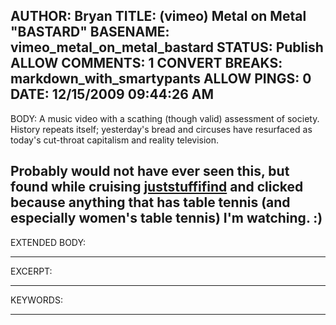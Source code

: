 AUTHOR: Bryan
TITLE: (vimeo) Metal on Metal "BASTARD"
BASENAME: vimeo_metal_on_metal_bastard
STATUS: Publish
ALLOW COMMENTS: 1
CONVERT BREAKS: markdown_with_smartypants
ALLOW PINGS: 0
DATE: 12/15/2009 09:44:26 AM
-----
BODY:
A music video with a scathing (though valid) assessment of society. History repeats itself; yesterday's bread and circuses have resurfaced as today's cut-throat capitalism and reality television. 

Probably would not have ever seen this, but found while cruising [juststuffifind](http://juststuffifind.com/2009/12/08/glue-society/) and clicked because anything that has table tennis (and especially women's table tennis) I'm watching. :)
-----
EXTENDED BODY:

-----
EXCERPT:

-----
KEYWORDS:

-----


